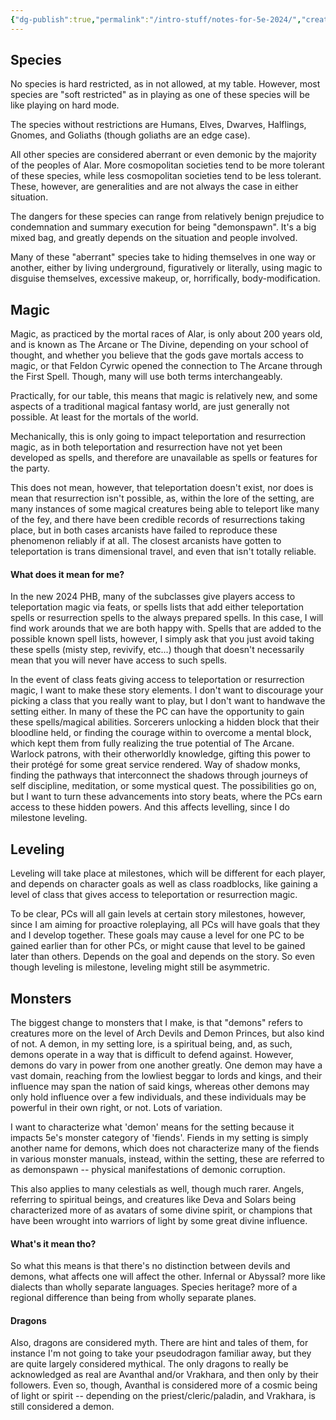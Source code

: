 ```yaml
---
{"dg-publish":true,"permalink":"/intro-stuff/notes-for-5e-2024/","created":"2025-05-12T18:46:46.873-07:00","updated":"2024-10-02T21:28:36.000-07:00"}
---
```


## Species
No species is hard restricted, as in not allowed, at my table. However, most species are "soft restricted" as in playing as one of these species will be like playing on hard mode. 

The species without restrictions are Humans, Elves, Dwarves, Halflings, Gnomes, and Goliaths (though goliaths are an edge case). 

All other species are considered aberrant or even demonic by the majority of the peoples of Alar. More cosmopolitan societies tend to be more tolerant of these species, while less cosmopolitan societies tend to be less tolerant. These, however, are generalities and are not always the case in either situation.

The dangers for these species can range from relatively benign prejudice to condemnation and summary execution for being "demonspawn". It's a big mixed bag, and greatly depends on the situation and people involved. 

Many of these "aberrant" species take to hiding themselves in one way or another, either by living underground, figuratively or literally, using magic to disguise themselves, excessive makeup, or, horrifically, body-modification.

## Magic
Magic, as practiced by the mortal races of Alar, is only about 200 years old, and is known as The Arcane or The Divine, depending on your school of thought, and whether you believe that the gods gave mortals access to magic, or that Feldon Cyrwic opened the  connection to The Arcane through the First Spell. Though, many will use both terms interchangeably. 

Practically, for our table, this means that magic is relatively new, and some aspects of a traditional magical fantasy world, are just generally not possible. At least for the mortals of the world. 

Mechanically, this is only going to impact teleportation and resurrection magic, as in both teleportation and resurrection have not yet been developed as spells, and therefore are unavailable as spells or features for the party. 

This does not mean, however, that teleportation doesn't exist, nor does is mean that resurrection isn't possible, as, within the lore of the setting, are many instances of some magical creatures being able to teleport like many of the fey, and there have been credible records of resurrections taking place, but in both cases arcanists have failed to reproduce these phenomenon reliably if at all. The closest arcanists have gotten to teleportation is trans dimensional travel, and even that isn't totally reliable.

#### What does it mean for me?
In the new 2024 PHB, many of the subclasses give players access to teleportation magic via feats, or spells lists that add either teleportation spells or resurrection spells to the always prepared spells. In this case, I will find work arounds that we are both happy with. Spells that are added to the possible known spell lists, however, I simply ask that you just avoid taking these spells (misty step, revivify, etc...) though that doesn't necessarily mean that you will never have access to such spells. 

In the event of class feats giving access to teleportation or resurrection magic, I want to make these story elements. I don't want to discourage your picking a class that you really want to play, but I don't want to handwave the setting either. In many of these the PC can have the opportunity to gain these spells/magical abilities. Sorcerers unlocking a hidden block that their bloodline held, or finding the courage within to overcome a mental block, which kept them from fully realizing the true potential of The Arcane. Warlock patrons, with their otherworldly knowledge, gifting this power to their protégé for some great service rendered. Way of shadow monks, finding the pathways that interconnect the shadows through journeys of self discipline, meditation, or some mystical quest. The possibilities go on, but I want to turn these advancements into story beats, where the PCs earn access to these hidden powers. And this affects levelling, since I do milestone leveling.

## Leveling
Leveling will take place at milestones, which will be different for each player, and depends on character goals as well as class roadblocks, like gaining a level of class that gives access to teleportation or resurrection magic. 

To be clear, PCs will all gain levels at certain story milestones, however, since I am aiming for proactive roleplaying, all PCs will have goals that they and I develop together. These goals may cause a level for one PC to be gained earlier than for other PCs, or might cause that level to be gained later than others. Depends on the goal and depends on the story. So even though leveling is milestone, leveling might still be asymmetric. 

## Monsters
The biggest change to monsters that I make, is that "demons" refers to creatures more on the level of Arch Devils and Demon Princes, but also kind of not. A demon, in my setting lore, is a spiritual being, and, as such, demons operate in a way that is difficult to defend against. However, demons do vary in power from one another greatly. One demon may have a vast domain, reaching from the lowliest beggar to lords and kings, and their influence may span the nation of said kings, whereas other demons may only hold influence over a few individuals, and these individuals may be powerful in their own right, or not. Lots of variation.

I want to characterize what 'demon' means for the setting because it impacts 5e's monster category of 'fiends'. Fiends in my setting is simply another name for demons, which does not characterize many of the fiends in various monster manuals, instead, within the setting, these are referred to as demonspawn -- physical manifestations of demonic corruption.

This also applies to many celestials as well, though much rarer. Angels, referring to spiritual beings, and creatures like Deva and Solars being characterized more of as avatars of some divine spirit, or champions that have been wrought into warriors of light by some great divine influence. 

#### What's it mean tho?
So what this means is that there's no distinction between devils and demons, what affects one will affect the other. Infernal or Abyssal? more like dialects than wholly separate languages. Species heritage? more of a regional difference than being from wholly separate planes.

#### Dragons
Also, dragons are considered myth. There are hint and tales of them, for instance I'm not going to take your pseudodragon familiar away, but they are quite largely considered mythical. The only dragons to really be acknowledged as real are Avanthal and/or Vrakhara, and then only by their followers. Even so, though, Avanthal is considered more of a cosmic being of light or spirit -- depending on the priest/cleric/paladin, and Vrakhara, is still considered a demon. 